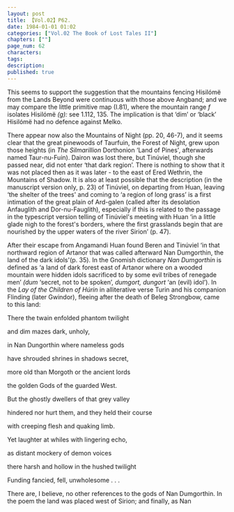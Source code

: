 ```yaml
---
layout: post
title: 【Vol.02】P62.
date: 1984-01-01 01:02
categories: ["Vol.02 The Book of Lost Tales II"]
chapters: [""]
page_num: 62
characters: 
tags: 
description: 
published: true
---
```


<p style="text-indent: 0;">
This seems to support the suggestion that the mountains fencing Hisilómë from the Lands Beyond were continuous with those above Angband; and we may compare the little primitive map (I.81), where the mountain range <I>f</I> isolates Hisilómë <I>(g):</I> see 1.112, 135. The implication is that ‘dim’ or ‘black’ Hisilómë had no defence against Melko.
</p>

There appear now also the Mountains of Night (pp. 20, 46-7), and it seems clear that the great pinewoods of Taurfuin, the Forest of Night, grew upon those heights (in <I>The Silmarillion</I> Dorthonion ‘Land of Pines', afterwards named Taur-nu-Fuin). Dairon was lost there, but Tinúviel, though she passed near, did not enter ‘that dark region’. There is nothing to show that it was not placed then as it was later - to the east of Ered Wethrin, the Mountains of Shadow. It is also at least possible that the description (in the manuscript version only, p. 23) of Tinúviel, on departing from Huan, leaving ‘the shelter of the trees' and coming to ‘a region of long grass’ is a first intimation of the great plain of Ard-galen (called after its desolation Anfauglith and Dor-nu-Fauglith), especially if this is related to the passage in the typescript version telling of Tinúviel's meeting with Huan ‘in a little glade nigh to the forest's borders, where the first grasslands begin that are nourished by the upper waters of the river Sirion’ (p. 47).

After their escape from Angamandi Huan found Beren and Tinúviel ‘in that northward region of Artanor that was called afterward Nan Dumgorthin, the land of the dark idols'(p. 35). In the Gnomish dictionary <I>Nan Dumgorthin</I> is defined as ‘a land of dark forest east of Artanor where on a wooded mountain were hidden idols sacrificed to by some evil tribes of renegade men’ <I>(dum</I> ‘secret, not to be spoken’, <I>dumgort, dungort</I> ‘an (evil) idol’). In the <I>Lay of the Children of Húrin</I> in alliterative verse Turin and his companion Flinding (later Gwindor), fleeing after the death of Beleg Strongbow, came to this land:

There the twain enfolded    phantom twilight

and dim mazes    dark, unholy,

in Nan Dungorthin    where nameless gods

have shrouded shrines    in shadows secret,

more old than Morgoth   or the ancient lords

the golden Gods    of the guarded West.

But the ghostly dwellers    of that grey valley

hindered nor hurt them,     and they held their course

with creeping flesh    and quaking limb.

Yet laughter at whiles    with lingering echo,

as distant mockery    of demon voices

there harsh and hollow    in the hushed twilight

Funding fancied,     fell, unwholesome . . .

There are, I believe, no other references to the gods of Nan Dumgorthin. In the poem the land was placed west of Sirion; and finally, as Nan

